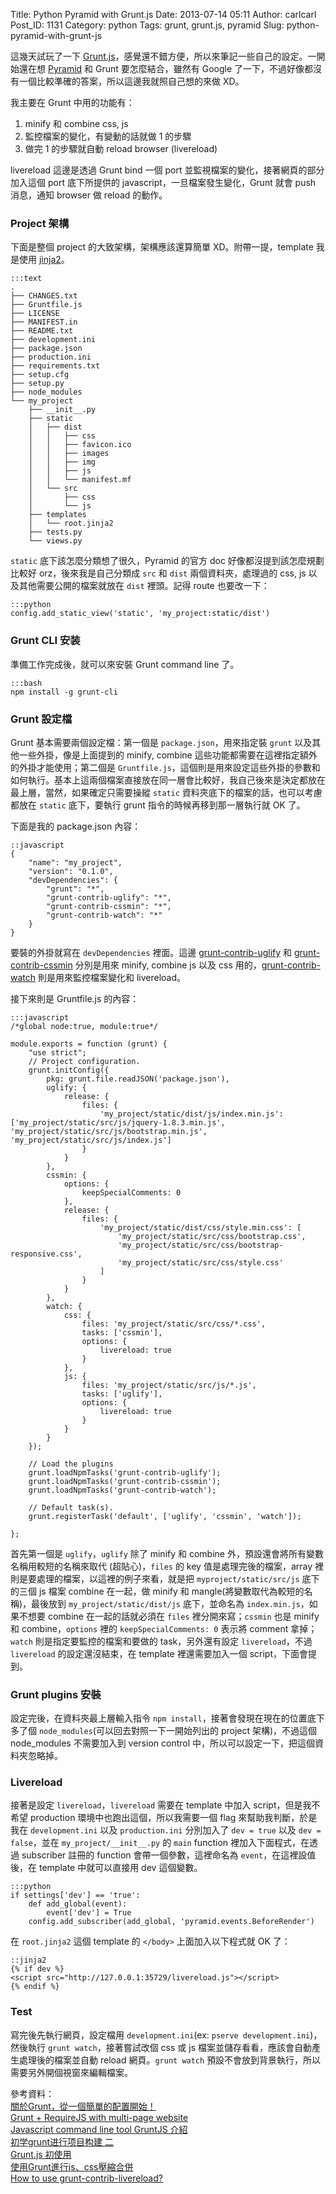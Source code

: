 Title: Python Pyramid with Grunt.js
Date: 2013-07-14 05:11
Author: carlcarl
Post_ID: 1131
Category: python
Tags: grunt, grunt.js, pyramid
Slug: python-pyramid-with-grunt-js

這幾天試玩了一下
[Grunt.js][]，感覺還不錯方便，所以來筆記一些自己的設定。一開始還在想
[Pyramid][] 和 Grunt 要怎麼結合，雖然有 Google
了一下，不過好像都沒有一個比較準確的答案，所以這邊我就照自己想的來做
XD。

我主要在 Grunt 中用的功能有：

1.  minify 和 combine css, js
2.  監控檔案的變化，有變動的話就做 1 的步驟
3.  做完 1 的步驟就自動 reload browser (livereload)

livereload 這邊是透過 Grunt bind 一個 port
並監視檔案的變化，接著網頁的部分加入這個 port 底下所提供的
javascript，一旦檔案發生變化，Grunt 就會 push 消息，通知 browser 做
reload 的動作。

### Project 架構

下面是整個 project 的大致架構，架構應該還算簡單 XD。附帶一提，template
我是使用 [jinja2][]。

	:::text
    .
    ├── CHANGES.txt
    ├── Gruntfile.js
    ├── LICENSE
    ├── MANIFEST.in
    ├── README.txt
    ├── development.ini
    ├── package.json
    ├── production.ini
    ├── requirements.txt
    ├── setup.cfg
    ├── setup.py
    ├── node_modules
    └── my_project
        ├── __init__.py
        ├── static
        │   ├── dist
        │   │   ├── css
        │   │   ├── favicon.ico
        │   │   ├── images
        │   │   ├── img
        │   │   ├── js
        │   │   └── manifest.mf
        │   └── src
        │       ├── css
        │       └── js
        ├── templates
        │   └── root.jinja2
        ├── tests.py
        └── views.py

`static` 底下該怎麼分類想了很久，Pyramid 的官方 doc
好像都沒提到該怎麼規劃比較好 orz，後來我是自己分類成 `src` 和 `dist`
兩個資料夾，處理過的 css, js 以及其他需要公開的檔案就放在 `dist`
裡頭。記得 route 也要改一下：

	:::python
    config.add_static_view('static', 'my_project:static/dist')

### Grunt CLI 安装

準備工作完成後，就可以來安裝 Grunt command line 了。

	:::bash
    npm install -g grunt-cli

### Grunt 設定檔

Grunt 基本需要兩個設定檔：第一個是 `package.json`，用來指定裝 `grunt`
以及其他一些外掛，像是上面提到的 minify, combine
這些功能都需要在這裡指定額外的外掛才能使用；第二個是
`Gruntfile.js`，這個則是用來設定這些外掛的參數和如何執行。基本上這兩個檔案直接放在同一層會比較好，我自己後來是決定都放在最上層，當然，如果確定只需要操縱
`static` 資料夾底下的檔案的話，也可以考慮都放在 `static` 底下，要執行
grunt 指令的時候再移到那一層執行就 OK 了。

下面是我的 package.json 內容：

	::javascript
    {
        "name": "my_project",
        "version": "0.1.0",
        "devDependencies": {
            "grunt": "*",
            "grunt-contrib-uglify": "*",
            "grunt-contrib-cssmin": "*",
            "grunt-contrib-watch": "*"
        }
    }

要裝的外掛就寫在 `devDependencies` 裡面。這邊 [grunt-contrib-uglify][]
和 [grunt-contrib-cssmin][] 分別是用來 minify, combine js 以及 css
用的，[grunt-contrib-watch][] 則是用來監控檔案變化和 livereload。

接下來則是 Gruntfile.js 的內容：

	:::javascript
    /*global node:true, module:true*/

    module.exports = function (grunt) {
        "use strict";
        // Project configuration.
        grunt.initConfig({
            pkg: grunt.file.readJSON('package.json'),
            uglify: {
                release: {
                    files: {
                        'my_project/static/dist/js/index.min.js': ['my_project/static/src/js/jquery-1.8.3.min.js', 'my_project/static/src/js/bootstrap.min.js', 'my_project/static/src/js/index.js']
                    }
                }
            },
            cssmin: {
                options: {
                    keepSpecialComments: 0
                },
                release: {
                    files: {
                        'my_project/static/dist/css/style.min.css': [
                            'my_project/static/src/css/bootstrap.css',
                            'my_project/static/src/css/bootstrap-responsive.css',
                            'my_project/static/src/css/style.css'
                        ]
                    }
                }
            },
            watch: {
                css: {
                    files: 'my_project/static/src/css/*.css',
                    tasks: ['cssmin'],
                    options: {
                        livereload: true
                    }
                },
                js: {
                    files: 'my_project/static/src/js/*.js',
                    tasks: ['uglify'],
                    options: {
                        livereload: true
                    }
                }
            }
        });

        // Load the plugins
        grunt.loadNpmTasks('grunt-contrib-uglify');
        grunt.loadNpmTasks('grunt-contrib-cssmin');
        grunt.loadNpmTasks('grunt-contrib-watch');

        // Default task(s).
        grunt.registerTask('default', ['uglify', 'cssmin', 'watch']);

    };

首先第一個是 `uglify`，`uglify` 除了 minify 和 combine
外，預設還會將所有變數名稱用較短的名稱來取代 (超貼心)，`files` 的 key
值是處理完後的檔案，array 裡則是要處理的檔案，以這裡的例子來看，就是把
`myproject/static/src/js` 底下的三個 js 檔案 combine 在一起，做 minify
和 mangle(將變數取代為較短的名稱)，最後放到 `my_project/static/dist/js`
底下，並命名為 `index.min.js`，如果不想要 combine 在一起的話就必須在
`files` 裡分開來寫；`cssmin` 也是 minify 和 combine，`options` 裡的
`keepSpecialComments: 0` 表示將 comment 拿掉；`watch`
則是指定要監控的檔案和要做的 task，另外還有設定 `livereload`，不過
`livereload` 的設定還沒結束，在 template 裡還需要加入一個
script，下面會提到。

### Grunt plugins 安裝

設定完後，在資料夾最上層輸入指令
`npm install`，接著會發現在現在的位置底下多了個
`node_modules`(可以回去對照一下一開始列出的 project 架構)，不過這個
node\_modules 不需要加入到 version control
中，所以可以設定一下，把這個資料夾忽略掉。

### Livereload

接著是設定 `livereload`，`livereload` 需要在 template 中加入
script，但是我不希望 production 環境中也跑出這個，所以我需要一個 flag
來幫助我判斷，於是我在 `development.ini` 以及 `production.ini`
分別加入了 `dev = true` 以及 `dev = false`，並在
`my_project/__init__.py` 的 `main` function 裡加入下面程式，在透過
subscriber 註冊的 function 會帶一個參數，這裡命名為
`event`，在這裡設值後，在 template 中就可以直接用 dev 這個變數。

	:::python
    if settings['dev'] == 'true':
        def add_global(event):
            event['dev'] = True
        config.add_subscriber(add_global, 'pyramid.events.BeforeRender')

在 `root.jinja2` 這個 template 的 `</body>` 上面加入以下程式就 OK 了：

	::jinja2
    {% if dev %}
    <script src="http://127.0.0.1:35729/livereload.js"></script>
    {% endif %}

### Test

寫完後先執行網頁，設定檔用 `development.ini`(ex:
`pserve development.ini`)，然後執行 `grunt watch`，接著嘗試改個 css 或
js 檔案並儲存看看，應該會自動產生處理後的檔案並自動 reload
網頁。`grunt watch`
預設不會放到背景執行，所以需要另外開個視窗來編輯檔案。

參考資料：  
[關於Grunt，從一個簡單的配置開始！][]  
[Grunt + RequireJS with multi-page website][]  
[Javascript command line tool GruntJS 介紹][]  
[初学grunt进行项目构建 二][]  
[Grunt.js 初使用][]  
[使用Grunt進行js、css壓縮合併][]  
[How to use grunt-contrib-livereload?][]

  [Grunt.js]: http://gruntjs.com
  [Pyramid]: http://www.pylonsproject.org
  [jinja2]: http://docs.pylonsproject.org/projects/pyramid_jinja2/en/latest/
  [grunt-contrib-uglify]: https://github.com/gruntjs/grunt-contrib-uglify
  [grunt-contrib-cssmin]: https://github.com/gruntjs/grunt-contrib-cssmin
  [grunt-contrib-watch]: https://github.com/gruntjs/grunt-contrib-watch
  [關於Grunt，從一個簡單的配置開始！]: http://docs.spmjs.org/contrib/simple-grunt
  [Grunt + RequireJS with multi-page website]: http://gibuloto.com/blog/grunt-plus-requirejs-with-multi-page-website/
  [Javascript command line tool GruntJS 介紹]: http://blog.wu-boy.com/2013/03/javascript-command-line-tool-gruntjs/
  [初学grunt进行项目构建 二]: https://gist.github.com/appLhui/5283784/raw/093685c9971ac941be75d7ff7a718eca5173fcb1/初学grunt进行项目构建(二).md
  [Grunt.js 初使用]: http://www.jankerli.com/?p=1628
  [使用Grunt進行js、css壓縮合併]: http://www.k68.org/?p=1232
  [How to use grunt-contrib-livereload?]: http://stackoverflow.com/questions/16371022/how-to-use-grunt-contrib-livereload

